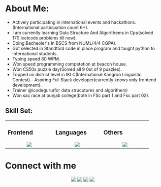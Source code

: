 # About Me:


- Actively participating in international events and hackathons.(International participation count 6+).
- I am currently learning Data Structure And Algorithems in Cpp(solved 170 leetcode problems till now).
- Doing Bacheoler's in BSCS from NUML(4/4 CGPA).
- Got selected in Standford code in place program and taught python to international students.
- Typing speed 80 WPM.
- Won speed programming competetion at beacon house.
- Won CS50x puzzle day(Solved all 9 0ut of 9 puzzles).
- Topped on district level in IKLC(International Kangroo Linguistic Contest).- Aspiring Full Stack developer(currently knows only frontend development).
- Trainer @icodeguru(for data strucutures and algorithem)
- Won sac race at punjab college(both in FSc part 1 and Fsc part 02).

## Skill Set:

<table><tr><td valign="top" width="25%">

### Frontend  
<a href="https://github.com/tayyabadev">
<div align="center">  
       <img src="https://skillicons.dev/icons?i=html,css,bootstrap,tailwind,js&perline=4" /> 
</div>
</a>
 </td><td valign="top" width="25%">
        
### Languages
<a href="https://github.com/tayyabadev">
<div align="center">
       <img src="https://skillicons.dev/icons?i=c,js,cpp,java,python,&perline=4" /> 
</div>
</a>

</td><td valign="top" width="25%">
  
### Others
<a href="https://github.com/tayyabadev">
<div align="center">
       <img src="https://skillicons.dev/icons?i=git,github,npm,figma,vscode,vercel,discord,vscodeqt&perline=4" /> 
</div>
</a>
</td>
</tr></table>


# Connect with me
<div align="center">
    <a href="https://www.linkedin.com/in/tayyabadev/" target="_blank"><img src="https://img.shields.io/badge/-Arham%20Ansari-0077B5?style=flat&logo=Linkedin&logoColor=white"/></a>
    <a target="_blank" href="mailto:arham96100@gmail.com"><img src="https://img.shields.io/badge/-arham96100@gmail.com-D14836?style=flat&logo=Gmail&logoColor=white"/></a>
    <a href="https://leetcode.com/arham_ansari11" target="_blank"><img src="https://img.shields.io/badge/-Arham%20Ansari-FFA116?style=flat&logo=LeetCode&logoColor=white"/></a>
    <a href="https://lablab.ai/u/@Arhamansari" target="_blank"><img src="https://img.shields.io/badge/-LabLab Profile-3B5998?style=flat&logo=LabLab&logoColor=white"/></a>
</div>
